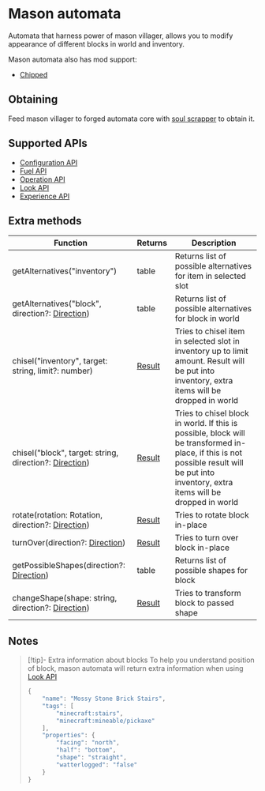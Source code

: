 # Mason automata

Automata that harness power of mason villager, allows you to modify appearance of different blocks in world and inventory.

Mason automata also has mod support:

- [Chipped](https://www.curseforge.com/minecraft/mc-mods/chipped)

## Obtaining

Feed mason villager to forged automata core with [soul scrapper](soul_scrapper.md) to obtain it.

## Supported APIs

- [Configuration API](configuration.md)
- [Fuel API](fuel.md)
- [Operation API](operation.md)
- [Look API](look.md)
- [Experience API](experience.md)

## Extra methods

| Function                                                                            | Returns                          | Description                                                                                                                                                                              |
| ----------------------------------------------------------------------------------- | -------------------------------- | ---------------------------------------------------------------------------------------------------------------------------------------------------------------------------------------- |
| getAlternatives("inventory")                                                        | table                            | Returns list of possible alternatives for item in selected slot                                                                                                                          |
| getAlternatives("block", direction?: [Direction](../API/introduction.md#direction))        | table                            | Returns list of possible alternatives for block in world                                                                                                                                 |
| chisel("inventory", target: string, limit?: number)                                 | [Result](../API/introduction.md#result) | Tries to chisel item in selected slot in inventory up to limit amount. Result will be put into inventory, extra items will be dropped in world                                           |
| chisel("block", target: string, direction?: [Direction](../API/introduction.md#direction)) | [Result](../API/introduction.md#result) | Tries to chisel block in world. If this is possible, block will be transformed in-place, if this is not possible result will be put into inventory, extra items will be dropped in world |
| rotate(rotation: Rotation, direction?: [Direction](../API/introduction.md#direction))      | [Result](../API/introduction.md#result) | Tries to rotate block in-place                                                                                                                                                           |
| turnOver(direction?: [Direction](../API/introduction.md#direction))                        | [Result](../API/introduction.md#result) | Tries to turn over block in-place                                                                                                                                                        |
| getPossibleShapes(direction?: [Direction](../API/introduction.md#direction))               | table                            | Returns list of possible shapes for block                                                                                                                                                |
| changeShape(shape: string, direction?: [Direction](../API/introduction.md#direction))      | [Result](../API/introduction.md#result) | Tries to transform block to passed shape                                                                                                                                                 |

## Notes

> [!tip]- Extra information about blocks
> To help you understand position of block, mason automata will return extra information when using [Look API](look.md)
> 
> ```javascript
> {
>     "name": "Mossy Stone Brick Stairs",
>     "tags": [
>         "minecraft:stairs",
>         "minecraft:mineable/pickaxe"
>     ],
>     "properties": {
>         "facing": "north",
>         "half": "bottom",
>         "shape": "straight",
>         "watterlogged": "false"
>     }
> }
> ```
